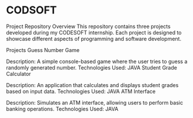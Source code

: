 # CODSOFT
Project Repository
Overview
This repository contains three projects developed during my CODESOFT internship. Each project is designed to showcase different aspects of programming and software development.

Projects
Guess Number Game

Description: A simple console-based game where the user tries to guess a randomly generated number.
Technologies Used: JAVA
Student Grade Calculator

Description: An application that calculates and displays student grades based on input data.
Technologies Used: JAVA
ATM Interface

Description: Simulates an ATM interface, allowing users to perform basic banking operations.
Technologies Used: JAVA
